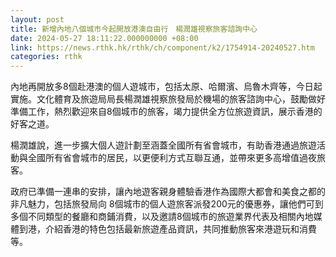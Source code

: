 ```yaml
---
layout: post
title: 新增內地八個城市今起開放港澳自由行　楊潤雄視察旅客諮詢中心　
date: 2024-05-27 18:11:22.000000000 +08:00
link: https://news.rthk.hk/rthk/ch/component/k2/1754914-20240527.htm
categories: rthk
---
```


內地再開放多8個赴港澳的個人遊城市，包括太原、哈爾濱、烏魯木齊等，今日起實施。文化體育及旅遊局局長楊潤雄視察旅發局於機場的旅客諮詢中心，鼓勵做好準備工作，熱烈歡迎來自8個城市的旅客，竭力提供全方位旅遊資訊，展示香港的好客之道。

楊潤雄說，進一步擴大個人遊計劃至涵蓋全國所有省會城市，有助香港通過旅遊活動與全國所有省會城市的居民，以更便利方式互聯互通，並帶來更多高增值過夜旅客。 

政府已準備一連串的安排，讓內地遊客親身體驗香港作為國際大都會和美食之都的非凡魅力，包括旅發局向 8個城市的個人遊旅客派發200元的優惠券，讓他們可到多個不同類型的餐廳和商鋪消費，以及邀請8個城市的旅遊業界代表及相關內地媒體到港，介紹香港的特色包括最新旅遊產品資訊，共同推動旅客來港遊玩和消費等。

